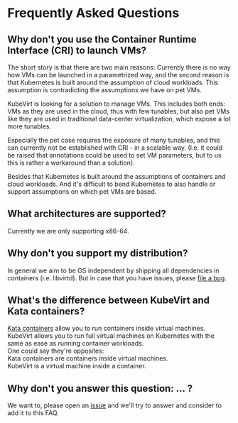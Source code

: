 
# Frequently Asked Questions

## Why don't you use the Container Runtime Interface (CRI) to launch VMs?

The short story is that there are two main reasons: Currently there is
no way how VMs can be launched in a parametrized way, and the second
reason is that Kubernetes is built around the assumption of cloud
workloads. This assumption is contradicting the assumptions we have on
pet VMs.

KubeVirt is looking for a solution to manage VMs. This includes both ends:
VMs as they are used in the cloud, thus with few tunables, but also pet
VMs like they are used in traditional data-center virtualization, which expose
a lot more tunables.

Especially the pet case requires the exposure of many tunables, and this can
currently not be established with CRI - in a scalable way. (I.e. it could be
raised that annotations could be used to set VM parameters, but to us this is
rather a workaround than a solution).

Besides that Kubernetes is built around the assumptions of containers and
cloud workloads. And it's difficult to bend Kubernetes to also handle or
support assumptions on which pet VMs are based.

## What architectures are supported?

Currently we are only supporting x86-64.

## Why don't you support my distribution?

In general we aim to be OS independent by shipping all dependencies in
containers (i.e. libvirtd).
But in case that you have issues, please
[file a bug](https://github.com/kubevirt/kubevirt/issues).

## What's the difference between KubeVirt and Kata containers?

[Kata containers](https://katacontainers.io/) allow you to run containers inside virtual machines.  
KubeVirt allows you to run full virtual machines on Kubernetes with the same as ease as running container workloads.  
One could say they're opposites:  
Kata containers are containers inside virtual machines.  
KubeVirt is a virtual machine inside a container.

## Why don't you answer this question: … ?

We want to, please open an
[issue](https://github.com/kubevirt/kubevirt/issues) and we'll try to answer
and consider to add it to this FAQ.

